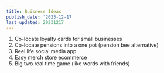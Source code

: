 ```yaml
---
title: Buisness Ideas
publish_date: '2023-12-17'
last_updated: 20231217
---
```

1. Co-locate loyalty cards for small  businesses
2. Co-locate pensions into a one pot (pension bee alternative)
3. Reel life social media app
4. Easy merch store ecommerce
5. Big two real time game (like words with friends)
